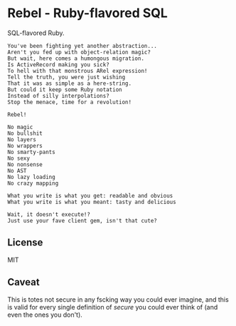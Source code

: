 # Rebel - Ruby-flavored SQL

SQL-flavored Ruby.

```
You've been fighting yet another abstraction...
Aren't you fed up with object-relation magic?
But wait, here comes a humongous migration.
Is ActiveRecord making you sick?
To hell with that monstrous ARel expression!
Tell the truth, you were just wishing
That it was as simple as a here-string.
But could it keep some Ruby notation
Instead of silly interpolations?
Stop the menace, time for a revolution!

Rebel!

No magic
No bullshit
No layers
No wrappers
No smarty-pants
No sexy
No nonsense
No AST
No lazy loading
No crazy mapping

What you write is what you get: readable and obvious
What you write is what you meant: tasty and delicious

Wait, it doesn't execute!?
Just use your fave client gem, isn't that cute?
```

## License

MIT

## Caveat

This is totes not secure in any fscking way you could ever imagine, and this is
valid for every single definition of *secure* you could ever think of (and even
the ones you don't).
